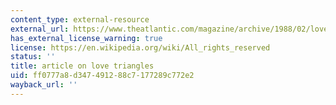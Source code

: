 ```yaml
---
content_type: external-resource
external_url: https://www.theatlantic.com/magazine/archive/1988/02/love-triangles/376328/
has_external_license_warning: true
license: https://en.wikipedia.org/wiki/All_rights_reserved
status: ''
title: article on love triangles
uid: ff0777a8-d347-4912-88c7-177289c772e2
wayback_url: ''
---
```

